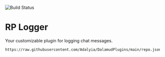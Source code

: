 ![Build Status](https://github.com/Adalyia/RPLogger/actions/workflows/build.yml/badge.svg)

# RP Logger

Your customizable plugin for logging chat messages.

    https://raw.githubusercontent.com/Adalyia/DalamudPlugins/main/repo.json
